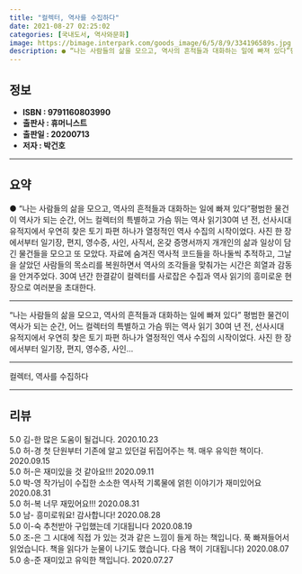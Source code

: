 ```yaml
---
title: "컬렉터, 역사를 수집하다"
date: 2021-08-27 02:25:02
categories: [국내도서, 역사와문화]
image: https://bimage.interpark.com/goods_image/6/5/8/9/334196589s.jpg
description: ● “나는 사람들의 삶을 모으고, 역사의 흔적들과 대화하는 일에 빠져 있다”평범한 물건이 역사가 되는 순간, 어느 컬렉터의 특별하고 가슴 뛰는 역사 읽기30여 년 전, 선사시대 유적지에서 우연히 찾은 토기 파편 하나가 열정적인 역사 수집의 시작이었다. 사진 한 장에서부터 일기장, 편지
---
```


## **정보**

- **ISBN : 9791160803990**
- **출판사 : 휴머니스트**
- **출판일 : 20200713**
- **저자 : 박건호**

------



## **요약**

●  “나는 사람들의 삶을 모으고, 역사의 흔적들과 대화하는 일에 빠져 있다”평범한 물건이 역사가 되는 순간, 어느 컬렉터의 특별하고 가슴 뛰는 역사 읽기30여 년 전, 선사시대 유적지에서 우연히 찾은 토기 파편 하나가 열정적인 역사 수집의 시작이었다. 사진 한 장에서부터 일기장, 편지, 영수증, 사인, 사직서, 온갖 증명서까지 개개인의 삶과 일상이 담긴 물건들을 모으고 또 모았다. 자료에 숨겨진 역사적 코드들을 하나둘씩 추적하고, 그날을 살았던 사람들의 목소리를 복원하면서 역사의 조각들을 맞춰가는 시간은 희열과 감동을 안겨주었다. 30여 년간 한결같이 컬렉터를 사로잡은 수집과 역사 읽기의 흥미로운 현장으로 여러분을 초대한다.

------

“나는 사람들의 삶을 모으고, 
역사의 흔적들과 대화하는 일에 빠져 있다”
평범한 물건이 역사가 되는 순간, 
어느 컬렉터의 특별하고 가슴 뛰는 역사 읽기
30여 년 전, 선사시대 유적지에서 우연히 찾은 토기 파편 하나가 열정적인 역사 수집의 시작이었다. 사진 한 장에서부터 일기장, 편지, 영수증, 사인... 

------


컬렉터, 역사를 수집하다 

------


## **리뷰** 

5.0 김-한 많은 도움이 될겁니다. 2020.10.23 <br/>5.0 허-경 첫 단원부터 기존에 알고 있던걸 뒤집어주는 책. 매우 유익한 책이다. 2020.09.15 <br/>5.0 허-은 재미있을 것 같아요!!! 2020.09.11 <br/>5.0 박-영 작가님이 수집한 소소한 역사적 기록물에 얽힌 이야기가 재미있어요 2020.08.31 <br/>5.0 허-복 너무 재밌어요!!! 2020.08.31 <br/>5.0 남- 흥미로워요! 감사합니다! 2020.08.28 <br/>5.0 이-숙 추천받아 구입했는데 기대됩니다  2020.08.19 <br/>5.0 조-은 그 시대에 직접 가 있는 것과 같은 느낌이 들게 하는 책입니다. 푹 빠져들어서 읽었습니다. 책을 읽다가 눈물이 나기도 했습니다. 다음 책이 기대됩니다) 2020.08.07 <br/>5.0 송-준 재미있고 유익한 책입니다. 2020.07.27 <br/>